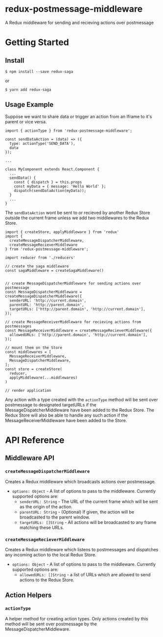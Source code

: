 # redux-postmessage-middleware
A Redux middleware for sending and recieving actions over postmessage

# Getting Started

## Install

```
$ npm install --save redux-saga
```
or
```
$ yarn add redux-saga
```

## Usage Example

Suppose we want to share data or trigger an action from an Iframe to it's parent or vice versa.

```
import { actionType } from 'redux-postmessage-middleware';

const sendDataAction = (data) => ({
  type: actionType('SEND_DATA'),
  data
});

...

class MyComponent extends React.Component {
  ...
  sendData() {
    const { dispatch } = this.props
    const myData = { message: 'Hello World' };
    dispatch(sendDataAction(myData));
  }
  ...
}
```

The `sendDataAction` wont be sent to or recieved by another Redux Store outside the current frame unless we add two middlewares to the Redux Store.

```
import { createStore, applyMiddleware } from 'redux'
import {
  createMessageDispatcherMiddleware,
  createMessageRecieverMiddleware
} from 'redux-postmessage-middleware';

import reducer from './reducers'

// create the saga middleware
const sagaMiddleware = createSagaMiddleware()


// create MessageDispatcherMiddleware for sending actions over postmessage
const MessageDispatcherMiddleware = createMessageDispatcherMiddleware({
  senderURL: 'http://current.domain',
  parentURL: 'http://parent.domain',
  targetURLs: ['http://parent.domain', 'http://current.domain'],
});

// create MessageReceiverMiddleware for recieving actions from postmessages
const MessageReceiverMiddleware = createMessageRecieverMiddleware({
  allowedURLs: ['http://parent.domain', 'http://current.domain'],
});

// mount them on the Store
const middlewares = [
  MessageReceiverMiddleware,
  MessageDispatcherMiddleware,
];
const store = createStore(
  reducer,
  applyMiddleware(...middlewares)
)

// render application
```

Any action with a type created with the `actionType` method will be sent over postmessage to designated targetURLs if the MessageDispatcherMiddleware have been added to the Redux Store. The Redux Store will also be able to handle any such action if the MessageReceiverMiddleware have been added to the Store.

# API Reference

## Middleware API

### `createMessageDispatcherMiddleware`

Creates a Redux middleware which broadcasts actions over postmessage.

- `options: Object` - A list of options to pass to the middleware. Currently supported options are:
  - `senderURL: String` - The URL of the current frame which will be sent as the origin of the action.
  - `parentURL: String` - (Optional) If given, the action will be broadcasted to the parent window.
  - `targetURLs: []String` - All actions will be broadcasted to any frame matching these URLs.

### `createMessageRecieverMiddleware`

Creates a Redux middleware which listens to postmessages and dispatches any incoming action to the local Redux Store.

- `options: Object` - A list of options to pass to the middleware. Currently supported options are:
  - `allowedURLs: []String` - a list of URLs which are allowed to send actions to the Redux Store.

## Action Helpers

### `actionType`

A helper method for creating action types. Only actions created by this method will be sent over postmessage by the MessageDispatcherMiddleware.

